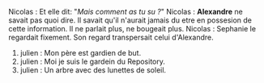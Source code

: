 Nicolas : Et elle dit: "*Mais comment as tu su ?*"
Nicolas : **Alexandre** ne savait pas quoi dire. Il savait qu'il n'aurait jamais du etre en possesion de cette information. Il ne parlait plus, ne bougeait plus.
Nicolas : Sephanie le regardait fixement. Son regard transpersait celui d'Alexandre.
1. julien : Mon père est gardien de but.
2. julien : Moi je suis le gardein du Repository.
3. julien : Un arbre avec des lunettes de soleil.
